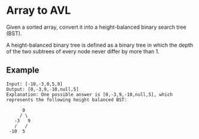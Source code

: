 # Array to AVL

Given a sorted array, convert it into a height-balanced binary search tree (BST).

A height-balanced binary tree is defined as a binary tree in which the depth of the two subtrees of every node never differ by more than 1.

## Example

```plaintext
Input: [-10,-3,0,5,9]
Output: [0,-3,9,-10,null,5]
Explanation: One possible answer is [0,-3,9,-10,null,5], which represents the following height balanced BST:

      0
     / \
   -3   9
   /   /
 -10  5
```